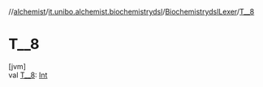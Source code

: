 //[alchemist](../../../index.md)/[it.unibo.alchemist.biochemistrydsl](../index.md)/[BiochemistrydslLexer](index.md)/[T__8](-t__8.md)

# T__8

[jvm]\
val [T__8](-t__8.md): [Int](https://kotlinlang.org/api/latest/jvm/stdlib/kotlin/-int/index.html)
